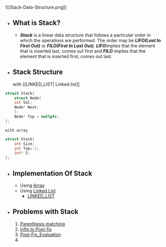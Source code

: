 ![[Stack-Data-Structure.png]]



- ##  What is **Stack**?

	- ***Stack*** is a linear data structure that follows a particular order in which the operations are performed. The order may be ***LIFO(Last In First Out)*** or ***FILO(First In Last Out)***. ***LIFO***implies that the element that is inserted last, comes out first and ***FILO*** implies that the element that is inserted first, comes out last.



- ## **Stack** Structure
	with [[LINKED_LIST| Linked list]]
	
```c++
struct Stack{
	struct Node{
	int Val;
	Node* Next;
	};
	Node* Top = nullptr;
};
```
	
	with array
	
```c++
struct Stack{
	int Size;
	int Top=-1;
	int* S;
};
```



- ## Implementation Of **Stack**
	- Using [Array](COMP_SCI/Array_Stack_Implementation)
	- Using [Linked List](COMP_SCI/Linked_List_Stack_Implementatio)
		- [LINKED_LIST](COMP_SCI/LINKED_LIST)


- ## Problems with **Stack**
	1. [Parenthesis matching](COMP_SCI/Parenthesis_Matching_using_Stack)
	2. [Infix to Post-fix](COMP_SCI/Infix_to_Postfix_using_Stack)
	3.  [Post-Fix_Evaluation](COMP_SCI/Post-Fix_Evaluation)
	4. 